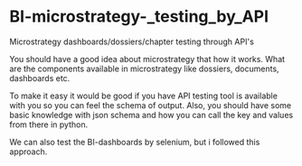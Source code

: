 # BI-microstrategy-_testing_by_API
Microstrategy dashboards/dossiers/chapter testing through API's

You should have a good idea about microstrategy that how it works. What are the components available in microstrategy like dossiers, documents, dashboards etc.

To make it easy it would be good if you have API testing tool is available with you so you can feel the schema of output. Also, you should have some basic knowledge with json schema and how you can call the key and values from there in python.

We can also test the BI-dashboards by selenium, but i followed this approach.
